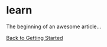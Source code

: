 # learn

The beginning of an awesome article...



[Back to Getting Started](/getting-started/1/1/%2Fdocs%2Fgetting-started.md)
